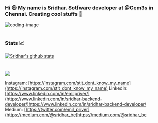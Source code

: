 
### Hi 😃 My name is Sridhar. Sotfware developer at @Gem3s in Chennai. Creating cool stuffs 🤘
![coding-image](https://github.com/srid5969/srid5969/assets/108978214/be6d363d-517b-4fbc-97f7-73f3b9569466)



#

### Stats 📈
<a href="https://github.com/srid5969">
 <img align="center" src="https://github-readme-stats.vercel.app/api?username=srid5969&show_icons=true&theme=dark&line_height=27" alt="Sridhar's github stats"/>
</a>

# 


<a> <img src="https://github-readme-stats.vercel.app/api/top-langs/?username=srid5969&theme=dark&layout=compact&langs_count=10&custom_title=Most%20Used%20Languages%20%F0%9F%91%A8%F0%9F%8F%BD%E2%80%8D%F0%9F%92%BB&card_width=445" />




Instagram: [https://instagram.com/stit_dont_know_my_name](https://instagram.com/stit_dont_know_my_name)
Linkedin: [https://www.linkedin.com/in/emilpriver/](https://www.linkedin.com/in/sridhar-backend-developer/)https://www.linkedin.com/in/sridhar-backend-developer/
Medium: [https://twitter.com/emil_priver](https://medium.com/@sridhar_be)https://medium.com/@sridhar_be
